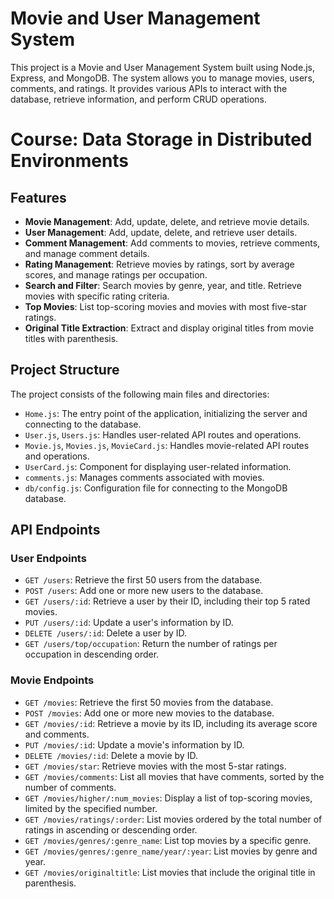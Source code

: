 # Movie and User Management System

This project is a Movie and User Management System built using Node.js, Express, and MongoDB. The system allows you to manage movies, users, comments, and ratings. It provides various APIs to interact with the database, retrieve information, and perform CRUD operations.
# Course: Data Storage in Distributed Environments

## Features

- **Movie Management**: Add, update, delete, and retrieve movie details.
- **User Management**: Add, update, delete, and retrieve user details.
- **Comment Management**: Add comments to movies, retrieve comments, and manage comment details.
- **Rating Management**: Retrieve movies by ratings, sort by average scores, and manage ratings per occupation.
- **Search and Filter**: Search movies by genre, year, and title. Retrieve movies with specific rating criteria.
- **Top Movies**: List top-scoring movies and movies with most five-star ratings.
- **Original Title Extraction**: Extract and display original titles from movie titles with parenthesis.

## Project Structure

The project consists of the following main files and directories:

- `Home.js`: The entry point of the application, initializing the server and connecting to the database.
- `User.js`, `Users.js`: Handles user-related API routes and operations.
- `Movie.js`, `Movies.js`, `MovieCard.js`: Handles movie-related API routes and operations.
- `UserCard.js`: Component for displaying user-related information.
- `comments.js`: Manages comments associated with movies.
- `db/config.js`: Configuration file for connecting to the MongoDB database.

## API Endpoints

### User Endpoints

- `GET /users`: Retrieve the first 50 users from the database.
- `POST /users`: Add one or more new users to the database.
- `GET /users/:id`: Retrieve a user by their ID, including their top 5 rated movies.
- `PUT /users/:id`: Update a user's information by ID.
- `DELETE /users/:id`: Delete a user by ID.
- `GET /users/top/occupation`: Return the number of ratings per occupation in descending order.

### Movie Endpoints

- `GET /movies`: Retrieve the first 50 movies from the database.
- `POST /movies`: Add one or more new movies to the database.
- `GET /movies/:id`: Retrieve a movie by its ID, including its average score and comments.
- `PUT /movies/:id`: Update a movie's information by ID.
- `DELETE /movies/:id`: Delete a movie by ID.
- `GET /movies/star`: Retrieve movies with the most 5-star ratings.
- `GET /movies/comments`: List all movies that have comments, sorted by the number of comments.
- `GET /movies/higher/:num_movies`: Display a list of top-scoring movies, limited by the specified number.
- `GET /movies/ratings/:order`: List movies ordered by the total number of ratings in ascending or descending order.
- `GET /movies/genres/:genre_name`: List top movies by a specific genre.
- `GET /movies/genres/:genre_name/year/:year`: List movies by genre and year.
- `GET /movies/originaltitle`: List movies that include the original title in parenthesis.

